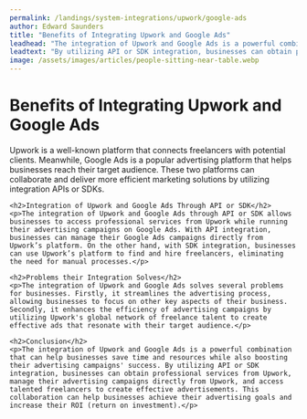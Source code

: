 ```yaml
---
permalink: /landings/system-integrations/upwork/google-ads
author: Edward Saunders
title: "Benefits of Integrating Upwork and Google Ads"
leadhead: "The integration of Upwork and Google Ads is a powerful combination that can help businesses save time and resources while also boosting their advertising campaigns' success"
leadtext: "By utilizing API or SDK integration, businesses can obtain professional services from Upwork, manage their advertising campaigns directly from Upwork, and access talented freelancers to create effective advertisements. This collaboration can help businesses achieve their advertising goals and increase their ROI (return on investment)."
image: /assets/images/articles/people-sitting-near-table.webp
---
```

<div class="arttext">	<h1>Benefits of Integrating Upwork and Google Ads</h1>
	<p>Upwork is a well-known platform that connects freelancers with potential clients. Meanwhile, Google Ads is a popular advertising platform that helps businesses reach their target audience. These two platforms can collaborate and deliver more efficient marketing solutions by utilizing integration APIs or SDKs.</p>

	<h2>Integration of Upwork and Google Ads Through API or SDK</h2>
	<p>The integration of Upwork and Google Ads through API or SDK allows businesses to access professional services from Upwork while running their advertising campaigns on Google Ads. With API integration, businesses can manage their Google Ads campaigns directly from Upwork’s platform. On the other hand, with SDK integration, businesses can use Upwork’s platform to find and hire freelancers, eliminating the need for manual processes.</p>

	<h2>Problems their Integration Solves</h2>
	<p>The integration of Upwork and Google Ads solves several problems for businesses. Firstly, it streamlines the advertising process, allowing businesses to focus on other key aspects of their business. Secondly, it enhances the efficiency of advertising campaigns by utilizing Upwork's global network of freelance talent to create effective ads that resonate with their target audience.</p>

	<h2>Conclusion</h2>
	<p>The integration of Upwork and Google Ads is a powerful combination that can help businesses save time and resources while also boosting their advertising campaigns' success. By utilizing API or SDK integration, businesses can obtain professional services from Upwork, manage their advertising campaigns directly from Upwork, and access talented freelancers to create effective advertisements. This collaboration can help businesses achieve their advertising goals and increase their ROI (return on investment).</p>
</div>